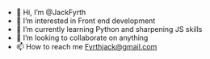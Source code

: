 - 👋 Hi, I’m @JackFyrth
- 👀 I’m interested in Front end development
- 🌱 I’m currently learning Python and sharpening JS skills
- 💞️ I’m looking to collaborate on anything
- 📫 How to reach me Fyrthjack@gmail.com

<!---
JackFyrth/JackFyrth is a ✨ special ✨ repository because its `README.md` (this file) appears on your GitHub profile.
You can click the Preview link to take a look at your changes.
--->

